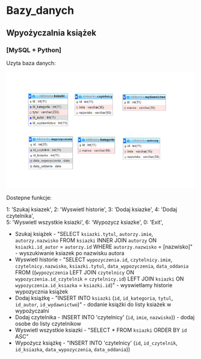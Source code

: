 # Bazy_danych

## Wpyożyczalnia książek 
### [MySQL + Python]

Uzyta baza danych:

![alt text](https://github.com/plonkamaciej/Bazy_danych/blob/main/bazy.png?raw=true)

Dostepne funkcje:

   1: 'Szukaj ksiazek',
   2: 'Wyswietl historie',
   3: 'Dodaj ksiazke',
   4: 'Dodaj czytelnika',    
   5: 'Wyswietl wszystkie ksiazki',
   6: 'Wypozycz ksiazke',
   0: 'Exit',
  
   * Szukaj książek - "SELECT `ksiazki.tytul`, `autorzy.imie`, `autorzy.nazwisko` FROM `ksiazki` INNER JOIN `autorzy` ON `ksiazki.id_autor` = `autorzy.id` WHERE `autorzy.nazwisko` = [nazwisko]" - wyszukiwanie ksiazek po nazwisku autora
   * Wyswietl historie - "SELECT `wypozyczenia.id`, `czytelnicy.imie`, `czytelnicy.nazwisko`, `ksiazki.tytul`, `data_wypozyczenia`, `data_oddania` FROM ((`wypozyczenia` LEFT JOIN `czytelnicy` ON `wypozyczenia.id_czytelnik` = `czytelnicy.id`) LEFT JOIN `ksiazki` ON `wypozyczenia.id_ksiazka` = `ksiazki.id`)" - wyswietlamy historie wypozycznia książek
   * Dodaj książkę - "INSERT INTO `ksiazki` (`id`, `id_kategoria`, `tytul`, `id_autor`, `id_wydawnictwo`)" - dodanie książki do listy ksiażek w wypożyczalni
   * Dodaj czytelnika - INSERT INTO 'czytelnicy' (`id`, `imie`, `nazwisko`)) - dodaj osobe do listy czytelnikow
   * Wyswietl wszystkie ksiazki - "SELECT * FROM `ksiazki` ORDER BY `id` ASC"
   * Wypożycz książkę - "INSERT INTO 'czytelnicy' (`id`, `id_czytelnik`, `id_ksiazka`, `data_wypozyczenia`, `data_oddania`))
